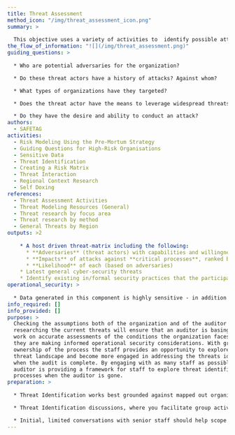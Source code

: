 ```yaml
---
title: Threat Assessment
method_icon: "/img/threat_assessment_icon.png"
summary: >
  
  This objective uses a variety of activities to  identify possible attackers and gather background information about the capability of those attackers to threaten the organization. This consists of identifying a particular attacker's history of carrying out specific threats, their capability to carry out those threats currently, and proof that the threat has intent to leverage resources against the target.
the_flow_of_information: "![](/img/threat_assessment.png)"
guiding_questions: >
  
  * Who are potential adversaries for the organization?

  * Do these threat actors have a history of attacks? Against whom?

  * What types of organizations have they targeted?

  * Does the threat actor have the means to leverage widespread threats against, or will they have to prioritize their targets? Is the organization a priority threat target?

  * Do they have the desire and ability to conduct an attack?
authors:
  - SAFETAG
activities:
  - Risk Modeling Using the Pre-Mortum Strategy
  - Guiding Questions for High-Risk Organisations
  - Sensitive Data
  - Threat Identification
  - Creating a Risk Matrix
  - Threat Interaction
  - Regional Context Research
  - Self Doxing
references:
  - Threat Assessment Activities
  - Threat Modeling Resources (General)
  - Threat research by focus area
  - Threat research by method
  - General Threats by Region
outputs: >2
  
    * A host driven threat-matrix including the following:
      * **Adversaries** (threat actors) with capabilities and willingness
      * **Impacts** of attacks against **critical processes**, ranked by severity
      * **Likelihood** of each (based on adversaries)
    * Latest general cyber-security threats
    * Identify existing in/formal security practices that the participants use to address risks.
operational_security: >
  
  * Data generated in this component is highly sensitive - in addition to standard practices of saving only in encrypted containers and destroying physical copy versions (stickies, etc.) ans using VPNs/Tor to conduct research, also take note of the physical location where you are conducting any exercises to prevent eavesdropping/viewing.
info_required: []
info_provided: []
purpose: >
  Checking the assumptions both of the organization and of the auditor by
  researching the current threats will ensure that an auditor is basing their
  work on accurate assessments of the conditions the organization faces and that
  they are making informed operational security considerations. With greater
  ownership of the process the staff provides an opportunity to explore their
  threat landscape and become more engaged in addressing the threats identified
  when the audit is complete. By engaging with as many staff as possible the
  auditor is providing a framework for staff to explore threat identification
  processes when the auditor is gone. 
preparation: >
  
  * Threat Identification works best grounded against mapped out organizational processes or a data/asset map. See the Process Mapping and Data Assessment methods for exercises to generate these.

  * Threat Identification discussions, where you facilitate group activities where staff identify possible adversaries and the threats that they have/can leverage against the group, can trigger strong emotions and be draining for the participants. Prepare accordingly to schedule this with downtime (i.e. not right before or after another intense exercise) and to have a plan to address the psychosocial needs of individuals.

  * Initial, limited conversations with senior staff should help scope and guide group exercises
---
```

